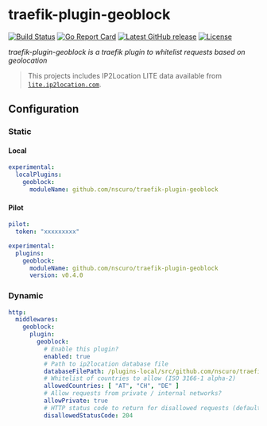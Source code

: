 # traefik-plugin-geoblock

[![Build Status](https://github.com/nscuro/traefik-plugin-geoblock/actions/workflows/ci.yml/badge.svg)](https://github.com/nscuro/traefik-plugin-geoblock/actions/workflows/ci.yml)
[![Go Report Card](https://goreportcard.com/badge/github.com/nscuro/traefik-plugin-geoblock)](https://goreportcard.com/report/github.com/nscuro/traefik-plugin-geoblock)
[![Latest GitHub release](https://img.shields.io/github/v/release/nscuro/traefik-plugin-geoblock?sort=semver)](https://github.com/nscuro/traefik-plugin-geoblock/releases/latest)
[![License](https://img.shields.io/badge/license-Apache%202.0-brightgreen.svg)](LICENSE)  

*traefik-plugin-geoblock is a traefik plugin to whitelist requests based on geolocation*

> This projects includes IP2Location LITE data available from [`lite.ip2location.com`](https://lite.ip2location.com/database/ip-country).

## Configuration

### Static

#### Local

```yaml
experimental:
  localPlugins:
    geoblock:
      moduleName: github.com/nscuro/traefik-plugin-geoblock
```

#### Pilot

```yaml
pilot:
  token: "xxxxxxxxx"

experimental:
  plugins:
    geoblock:
      moduleName: github.com/nscuro/traefik-plugin-geoblock
      version: v0.4.0
```

### Dynamic

```yaml
http:
  middlewares:
    geoblock:
      plugin:
        geoblock:
          # Enable this plugin?
          enabled: true
          # Path to ip2location database file
          databaseFilePath: /plugins-local/src/github.com/nscuro/traefik-plugin-geoblock/IP2LOCATION-LITE-DB1.IPV6.BIN
          # Whitelist of countries to allow (ISO 3166-1 alpha-2)
          allowedCountries: [ "AT", "CH", "DE" ]
          # Allow requests from private / internal networks?
          allowPrivate: true
          # HTTP status code to return for disallowed requests (default: 403)
          disallowedStatusCode: 204
```